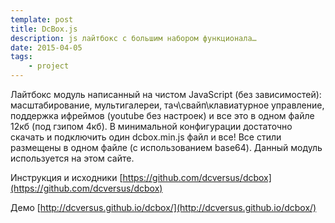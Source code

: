 ```yaml
---
template: post
title: DcBox.js
description: js лайтбокс с большим набором функционала…
date: 2015-04-05
tags:
    - project
---
```


Лайтбокс модуль написанный на чистом JavaScript (без зависимостей): масштабирование, мультигалереи,
тач\свайп\клавиатурное управление, поддержка ифреймов (youtube без настроек) и все это в одном файле 12кб (под гзипом 4кб).
В минимальной конфигурации достаточно скачать и подключить один dcbox.min.js файл и все! Все стили размещены в одном файле
(с использованием base64). Данный модуль используется на этом сайте.

Инструкция и исходники [https://github.com/dcversus/dcbox](https://github.com/dcversus/dcbox)

Демо [http://dcversus.github.io/dcbox/](http://dcversus.github.io/dcbox/)
